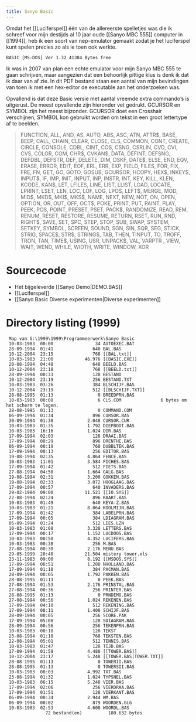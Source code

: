 ```yaml
---
title: Sanyo Basic
---
```


Omdat het [[Luciferspel]] één van de allereerste spelletjes was die ik schreef voor mijn destijds al 10 jaar oude [[Sanyo MBC 555]] computer in [[1994]], heb ik een soort van nep-emulator gemaakt zodat je het luciferspel kunt spelen precies zo als ie toen ook werkte.

<code>BASIC [MS-DOS] Ver 1.32 41384 Bytes free </code>

Ik was in 2007 van plan een echte emulator voor mijn Sanyo MBC 555 te gaan schrijven, maar aangezien dat een behoorlijk pittige klus is denk ik dat ik daar van af zie. In dit PDF bestand staan een aantal van mijn bevindingen van toen ik met een hex-editor de executable aan het onderzoeken was.

Opvallend is dat deze Basic versie met aantal vreemde extra commando’s is uitgerust. De meest opvallende zijn hieronder vet gedrukt. GCURSOR en SYMBOL zijn het meest bijzonder. GCURSOR doet een Crosshair verschijnen, SYMBOL kon gebruikt worden om tekst in een groot lettertype af te beelden.

<blockquote>FUNCTION, ALL, AND, AS, AUTO, ABS, ASC, ATN, ATTR$, BASE, BEEP, CALL, CHAIN, CLEAR, CLOSE, CLS, COMMON, CONT, CREATE, CIRCLE, CONSOLE, CDBL, CINT, COS, CSNG, CSRLIN, CVD, CVI, CVS, COLOR, COM, CHR$, CVKAN$, DATA, DEFINT, DEFSNG, DEFDBL, DEFSTR, DEF, DELETE, DIM, DSKF, DATE$, ELSE, END, EQV, ERASE, ERROR, EDIT, EOF, ERL, ERR, EXP, FIELD, FILES, FOR, FIX, FRE, FN, GET, GO, GOTO, GOSUB, GCURSOR, HCOPY, HEX$, INKEY$, INPUT$, IF, IMP, INIT, INPUT, INP, INSTR, INT, KEY, KILL, KLEN, KCODE, KAN$, LET, LFILES, LINE, LIST, LLIST, LOAD, LOCATE, LPRINT, LSET, LEN, LOC, LOF, LOG, LPOS, LEFT$, MERGE, MOD, MID$, MKD$, MKI$, MKS$, NAME, NEXT, NEW, NOT, ON, OPEN, OPTION, OR, OUT, OFF, OCT$, POKE, PRINT, PUT, PAINT, PLAY, PEEK, POS, POINT, PRESET, PSET, PACK$, RANDOMIZE, READ, REM, RENUM, RESET, RESTORE, RESUME, RETURN, RSET, RUN, RND, RIGHT$, SAVE, SET, SPC, STEP, STOP, SUB, SWAP, SYSTEM, SETKEY, SYMBOL, SCREEN, SOUND, SGN, SIN, SQR, SEG, STICK, STRIG, SPACE$, STR$, STRING$, TAB, THEN, TINPUT, TO, TROFF, TRON, TAN, TIME$, USING, USR, UNPACK$, VAL, VARPTR , VIEW, WAIT, WEND, WHILE, WIDTH, WRITE, WINDOW, XOR</blockquote>

# Sourcecode 

* Het bijgeleverde [[Sanyo Demo|DEMO.BAS]]
* [[Luciferspel]]
* [[Sanyo Basic Diverse experimenten|Diverse experimenten]]

# Directory listing (1999) 

```
 Map van G:\1999\1999\Programmeerwerk\Sanyo Basic
 10-03-1983  00:00                34 AUTOEXEC.BAT
 28-09-1994  01:41               640 BAL.BAS
 10-12-2004  23:15               768 [[BAL.txt]]
 10-03-1983  21:00            46.976 [[BASIC.EXE]]
 20-08-1994  04:48               640 BEELD.BAS
 10-12-2004  23:18               768 [[BEELD.txt]]
 28-09-1994  00:33               128 BESTAND
 10-12-2004  23:19               256 BESTAND.TXT
 10-03-1983  03:26               384 BLSCHIJF.BAS
 10-12-2004  23:19               512 [[BLSCHIJF.TXT]]
 28-08-1995  01:13                 0 BREEDPRN.BAS
 10-03-1983  00:08                 6 CLS.COM               6 bytes om het scherm te legen.
 28-08-1995  01:13                 0 COMMAND.COM
 06-09-1994  01:34               896 CURSOR.BAS
 30-09-1994  01:30             2.048 CURSOR.CUR
 10-03-1983  01:35             1.792 DIEPBOOT.BAS
 10-03-1983  16:16             1.024 DIR.BAS
 17-09-1994  02:03               128 DRAAI.BAS
 17-09-1994  08:29               896 DRENTHE.BAS
 06-09-1994  00:19               768 DUBBLTEK.BAS
 17-09-1994  00:13               256 EDITOR.BAS
 19-08-1994  02:35             4.864 FENCE.BAS
 10-03-1983  11:01             3.584 FICHES.BAS
 17-09-1994  01:42               512 FIETS.BAS
 27-08-1994  04:50             1.664 GALG.BAS
 19-08-1994  02:31             3.200 GOKKEN.BAS
 19-08-1994  02:33             3.072 HOOGLAAG.BAS
 17-09-1994  00:57               640 INVADERS.BAS
 29-02-1984  09:00            11.521 [[IO.SYS]]
 22-08-1994  02:24               896 KAART.BAS
 10-03-1983  01:49               640 KEYA-Z.BAS
 10-03-1983  01:21             8.064 KOOLMIJN.BAS
 17-09-1994  01:42               384 LABELPRN.BAS
 17-09-1994  00:05               384 LDIAGRAM.BAS
 05-09-1994  01:24               512 LEES.LZN
 10-03-1983  01:08             3.328 LETTERS.BAS
 17-09-1994  00:17             1.152 LUCDOOS.BAS
 10-03-1983  00:50             4.352 LUCIFERS.BAS
 10-03-1983  00:38               256 M.BAS
 27-08-1994  00:30             2.176 MENU.BAS
 29-05-1999  20:40            21.504 mistery tower.xls
 23-11-1983  09:00             8.192 [[MSDOS.SYS]]
 17-09-1994  08:51             1.280 NHOLLAND.BAS
 17-09-1994  01:10               384 PACMAN.BAS
 28-09-1994  00:05             1.792 PAKKEN.BAS
 28-08-1995  01:13                 0 PEEK.BAS
 27-08-1994  01:53             2.176 PRINSTAL.BAS
 27-08-1994  00:36               256 PRINTER.BAS
 28-08-1995  01:13                 0 PRNDEMO.BAS
 27-08-1994  00:56             1.024 REKENEN.BAS
 17-09-1994  04:10               512 REKENING.BAS
 17-09-1994  08:11             1.408 SCHIJF.BAS
 28-09-1994  00:05               256 SCORE.PAK
 17-09-1994  05:08               128 SDIAGRAM.BAS
 28-09-1994  00:56               256 TEKENPRN.BAS
 10-03-1983  00:18               128 TEKST
 23-08-1994  01:10               768 TEKSTEN.BAS
 22-08-1994  05:01               512 TENNIS.BAS
 10-03-1983  01:47               128 TIJD.BAS
 17-09-1994  01:59             4.480 [[TOWER.BAS]]
 10-12-2004  23:17             5.248 [[TOWER.BAS|TOWER.TXT]]
 28-08-1995  01:13                 0 TOWERII.BAS
 28-08-1995  01:13                 0 TOWERSII.BAS
 10-03-1983  00:03             4.992 TXT.BAS
 23-08-1994  01:32             1.024 TYPSNEL.BAS
 10-03-1983  06:15             5.248 VIER.BAS
 17-09-1994  02:06               256 VIERDRAA.BAS
 17-09-1994  01:51               128 VIERKANT.BAS
 06-09-1994  00:34             2.944 WM.BAS
 06-09-1994  00:02               879 WOORDEN.GLG
 10-03-1983  02:53             4.608 WOORDL.BAS
               72 bestand(en)          180.632 bytes
```
